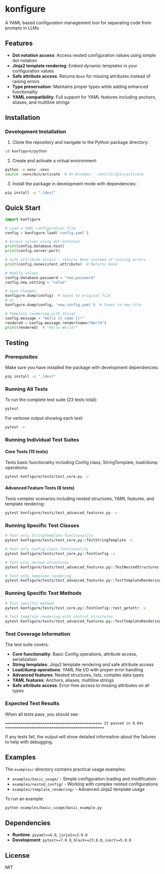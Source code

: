 # konfigure
A YAML based configuration management tool for separating code from prompts in LLMs

## Features

- **Dot notation access**: Access nested configuration values using simple dot notation
- **Jinja2 template rendering**: Embed dynamic templates in your configuration values
- **Safe attribute access**: Returns `None` for missing attributes instead of raising errors
- **Type preservation**: Maintains proper types while adding enhanced functionality
- **YAML compatibility**: Full support for YAML features including anchors, aliases, and multiline strings

## Installation

### Development Installation

1. Clone the repository and navigate to the Python package directory:
```bash
cd konfigure/python
```

2. Create and activate a virtual environment:
```bash
python -m venv .venv
source .venv/bin/activate  # On Windows: .venv\Scripts\activate
```

3. Install the package in development mode with dependencies:
```bash
pip install -e ".[dev]"
```

## Quick Start

```python
import konfigure

# Load a YAML configuration file
config = konfigure.load('config.yaml')

# Access values using dot notation
print(config.database.host)
print(config.server.port)

# Safe attribute access - returns None instead of raising errors
print(config.nonexistent.attribute)  # Returns None

# Modify values
config.database.password = "new_password"
config.new_setting = "value"

# Save changes
konfigure.dump(config)  # Saves to original file
# or
konfigure.dump(config, 'new_config.yaml')  # Saves to new file

# Template rendering with Jinja2
config.message = "Hello {{ name }}!"
rendered = config.message.render(name="World")
print(rendered)  # "Hello World!"
```

## Testing

### Prerequisites

Make sure you have installed the package with development dependencies:
```bash
pip install -e ".[dev]"
```

### Running All Tests

To run the complete test suite (23 tests total):
```bash
pytest
```

For verbose output showing each test:
```bash
pytest -v
```

### Running Individual Test Suites

#### Core Tests (15 tests)
Tests basic functionality including Config class, StringTemplate, load/dump operations:
```bash
pytest konfigure/tests/test_core.py -v
```

#### Advanced Feature Tests (8 tests)
Tests complex scenarios including nested structures, YAML features, and template rendering:
```bash
pytest konfigure/tests/test_advanced_features.py -v
```

### Running Specific Test Classes

```bash
# Test only StringTemplate functionality
pytest konfigure/tests/test_core.py::TestStringTemplate -v

# Test only Config class functionality
pytest konfigure/tests/test_core.py::TestConfig -v

# Test only nested structures
pytest konfigure/tests/test_advanced_features.py::TestNestedStructures -v

# Test only template rendering
pytest konfigure/tests/test_advanced_features.py::TestTemplateRendering -v
```

### Running Specific Test Methods

```bash
# Test specific method
pytest konfigure/tests/test_core.py::TestConfig::test_getattr -v

# Test template rendering with control structures
pytest konfigure/tests/test_advanced_features.py::TestTemplateRendering::test_template_control_structures -v
```

### Test Coverage Information

The test suite covers:
- **Core functionality**: Basic Config operations, attribute access, serialization
- **String templates**: Jinja2 template rendering and safe attribute access
- **Load/dump operations**: YAML file I/O with proper error handling
- **Advanced features**: Nested structures, lists, complex data types
- **YAML features**: Anchors, aliases, multiline strings
- **Safe attribute access**: Error-free access to missing attributes on all types

### Expected Test Results

When all tests pass, you should see:
```
============================================ 23 passed in 0.04s =============================================
```

If any tests fail, the output will show detailed information about the failures to help with debugging.

## Examples

The `examples/` directory contains practical usage examples:

- `examples/basic_usage/` - Simple configuration loading and modification
- `examples/nested_config/` - Working with complex nested configurations  
- `examples/template_rendering/` - Advanced Jinja2 template usage

To run an example:
```bash
python examples/basic_usage/basic_example.py
```

## Dependencies

- **Runtime**: `pyyaml>=6.0`, `jinja2>=3.0.0`
- **Development**: `pytest>=7.0.0`, `black>=23.0.0`, `isort>=5.0.0`

## License

MIT
